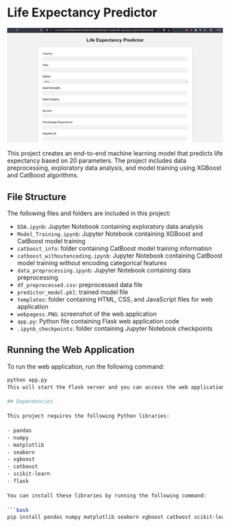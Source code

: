 # Life Expectancy Predictor


![Web Application Screenshot](webpagess.PNG)




This project creates an end-to-end machine learning model that predicts life expectancy based on 20 parameters. The project includes data preprocessing, exploratory data analysis, and model training using XGBoost and CatBoost algorithms.

## File Structure

The following files and folders are included in this project:

- `EDA.ipynb`: Jupyter Notebook containing exploratory data analysis
- `Model_Training.ipynb`: Jupyter Notebook containing XGBoost and CatBoost model training
- `catboost_info`: folder containing CatBoost model training information
- `catboost_withoutencoding.ipynb`: Jupyter Notebook containing CatBoost model training without encoding categorical features
- `data_preprocessing.ipynb`: Jupyter Notebook containing data preprocessing
- `df_preprocessed.csv`: preprocessed data file
- `predictor_model.pkl`: trained model file
- `templates`: folder containing HTML, CSS, and JavaScript files for web application
- `webpagess.PNG`: screenshot of the web application
- `app.py`: Python file containing Flask web application code
- `.ipynb_checkpoints`: folder containing Jupyter Notebook checkpoints

## Running the Web Application

To run the web application, run the following command:

```bash
python app.py
This will start the Flask server and you can access the web application at http://localhost:5000/.

## Dependencies

This project requires the following Python libraries:

- pandas
- numpy
- matplotlib
- seaborn
- xgboost
- catboost
- scikit-learn
- flask

You can install these libraries by running the following command:

```bash
pip install pandas numpy matplotlib seaborn xgboost catboost scikit-learn flask

